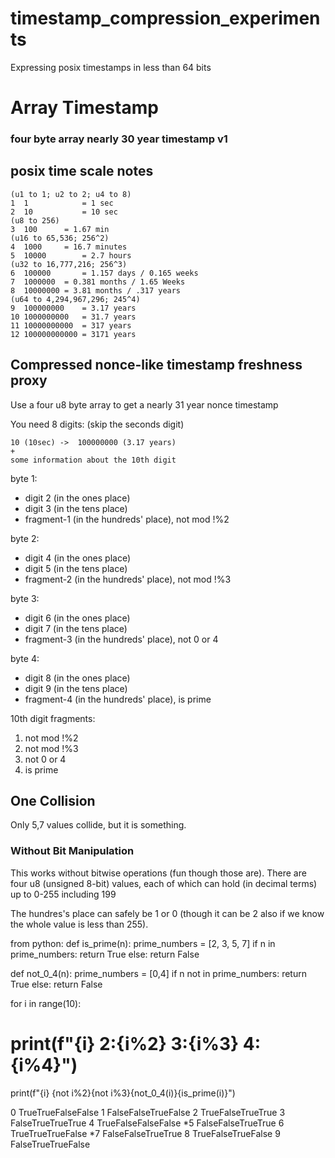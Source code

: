 # timestamp_compression_experiments
Expressing posix timestamps in less than 64 bits


# Array Timestamp

### four byte array nearly 30 year timestamp v1

## posix time scale notes
```
(u1 to 1; u2 to 2; u4 to 8)
1  1 			= 1 sec
2  10			= 10 sec
(u8 to 256)
3  100		= 1.67 min
(u16 to 65,536; 256^2)
4  1000		= 16.7 minutes
5  10000		= 2.7 hours
(u32 to 16,777,216; 256^3)
6  100000		= 1.157 days / 0.165 weeks
7  1000000 	= 0.381 months / 1.65 Weeks
8  10000000	= 3.81 months / .317 years
(u64 to 4,294,967,296; 245^4)
9  100000000	= 3.17 years
10 1000000000	= 31.7 years
11 10000000000	= 317 years
12 100000000000	= 3171 years
```

## Compressed nonce-like timestamp freshness proxy


Use a four u8 byte array to get a nearly 31 year nonce timestamp

You need 8 digits: (skip the seconds digit)
```
10 (10sec) ->  100000000 (3.17 years)
+
some information about the 10th digit
```

byte 1:
- digit 2 		(in the ones place)
- digit 3 		(in the tens place)
- fragment-1	(in the hundreds' place), not mod !%2

byte 2:
- digit 4 		(in the ones place)
- digit 5 		(in the tens place)
- fragment-2	(in the hundreds' place), not mod !%3

byte 3:
- digit 6 		(in the ones place)
- digit 7 		(in the tens place)
- fragment-3	(in the hundreds' place), not 0 or 4

byte 4:
- digit 8 		(in the ones place)
- digit 9 		(in the tens place)
- fragment-4	(in the hundreds' place), is prime

10th digit fragments:
1. not mod !%2
2. not mod !%3
3. not 0 or 4
4. is prime

## One Collision
Only 5,7 values collide, but it is something.

### Without Bit Manipulation
This works without bitwise operations (fun though those are).
There are four u8 (unsigned 8-bit) values,
each of which can hold (in decimal terms)
up to 0-255
including 199

The hundres's place can safely be 1 or 0 (though it can be 2 also if we know the whole value is less than 255).

from python:
def is_prime(n):
   prime_numbers = [2, 3, 5, 7]
   if n in prime_numbers:
       return True
   else:
       return False


def not_0_4(n):
   prime_numbers = [0,4]
   if n not in prime_numbers:
       return True
   else:
       return False


for i in range(10):
   # print(f"{i} 2:{i%2} 3:{i%3} 4:{i%4}")
   print(f"{i} {not i%2}{not i%3}{not_0_4(i)}{is_prime(i)}")




0 TrueTrueFalseFalse
1 FalseFalseTrueFalse
2 TrueFalseTrueTrue
3 FalseTrueTrueTrue
4 TrueFalseFalseFalse
*5 FalseFalseTrueTrue
6 TrueTrueTrueFalse
*7 FalseFalseTrueTrue
8 TrueFalseTrueFalse
9 FalseTrueTrueFalse


